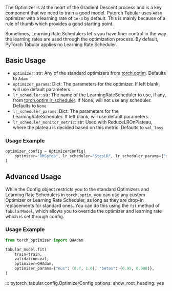The Optimizer is at the heart of the Gradient Descent process and is a key component that we need to train a good model. Pytorch Tabular uses `Adam` optimizer with a learning rate of `1e-3` by default. This is mainly because of a rule of thumb which provides a good starting point.

Sometimes, Learning Rate Schedulers let's you have finer control in the way the learning rates are used through the optimization process. By default, PyTorch Tabular applies no Learning Rate Scheduler.

## Basic Usage

- `optimizer`: str: Any of the standard optimizers from [torch.optim](https://pytorch.org/docs/stable/optim.html#algorithms). Defaults to `Adam`
- `optimizer_params`: Dict: The parameters for the optimizer. If left blank, will use default parameters.
- `lr_scheduler`: str: The name of the LearningRateScheduler to use, if any, from [torch.optim.lr_scheduler](https://pytorch.org/docs/stable/optim.html#how-to-adjust-learning-rate). If None, will not use any scheduler. Defaults to `None`
- `lr_scheduler_params`: Dict: The parameters for the LearningRateScheduler. If left blank, will use default parameters.
- `lr_scheduler_monitor_metric`: str: Used with ReduceLROnPlateau, where the plateau is decided based on this metric. Defaults to `val_loss`

### Usage Example

```python
optimizer_config = OptimizerConfig(
    optimizer="RMSprop", lr_scheduler="StepLR", lr_scheduler_params={"step_size": 10}
)
```

## Advanced Usage

While the Config object restricts you to the standard Optimizers and Learning Rate Schedulers in `torch.optim`, you can use any custom Optimizer or Learning Rate Scheduler, as long as they are drop-in replacements for standard ones. You can do this using the `fit` method of `TabularModel`, which allows you to override the optimizer and learning rate which is set through config.

### Usage Example

```python
from torch_optimizer import QHAdam

tabular_model.fit(
    train=train,
    validation=val,
    optimizer=QHAdam,
    optimizer_params={"nus": (0.7, 1.0), "betas": (0.95, 0.998)},
)
```


::: pytorch_tabular.config.OptimizerConfig
    options:
        show_root_heading: yes
